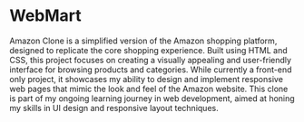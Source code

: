# WebMart
Amazon Clone is a simplified version of the Amazon shopping platform, designed to replicate the core shopping experience. Built using HTML and CSS, this project focuses on creating a visually appealing and user-friendly interface for browsing products and categories. While currently a front-end only project, it showcases my ability to design and implement responsive web pages that mimic the look and feel of the Amazon website. This clone is part of my ongoing learning journey in web development, aimed at honing my skills in UI design and responsive layout techniques.
